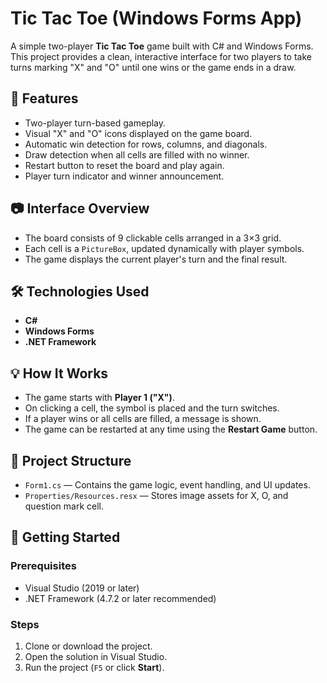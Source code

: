 # Tic Tac Toe (Windows Forms App)

A simple two-player **Tic Tac Toe** game built with C# and Windows Forms. This project provides a clean, interactive interface for two players to take turns marking "X" and "O" until one wins or the game ends in a draw.

## 🧩 Features

- Two-player turn-based gameplay.
- Visual "X" and "O" icons displayed on the game board.
- Automatic win detection for rows, columns, and diagonals.
- Draw detection when all cells are filled with no winner.
- Restart button to reset the board and play again.
- Player turn indicator and winner announcement.

## 📷 Interface Overview

- The board consists of 9 clickable cells arranged in a 3×3 grid.
- Each cell is a `PictureBox`, updated dynamically with player symbols.
- The game displays the current player's turn and the final result.

## 🛠 Technologies Used

- **C#**
- **Windows Forms**
- **.NET Framework**

## 💡 How It Works

- The game starts with **Player 1 ("X")**.
- On clicking a cell, the symbol is placed and the turn switches.
- If a player wins or all cells are filled, a message is shown.
- The game can be restarted at any time using the **Restart Game** button.

## 📂 Project Structure

- `Form1.cs` — Contains the game logic, event handling, and UI updates.
- `Properties/Resources.resx` — Stores image assets for X, O, and question mark cell.

## 🚀 Getting Started

### Prerequisites

- Visual Studio (2019 or later)
- .NET Framework (4.7.2 or later recommended)

### Steps

1. Clone or download the project.
2. Open the solution in Visual Studio.
3. Run the project (`F5` or click **Start**).

